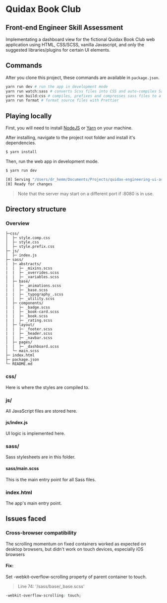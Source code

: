 # Quidax Book Club

## Front-end Engineer Skill Assessment

Implementating a dashboard view for the fictional Quidax Book Club web application using HTML, CSS/SCSS, vanilla Javascript, and ​only​ the suggested libraries/plugins for certain UI elements.

## Commands

After you clone this project, these commands are available in `package.json`.

```bash
yarn run dev # run the app in development mode
yarn run watch:sass # converts Scss files into CSS and auto-compiles Sass every time it changes
yarn run build:css # compiles, prefixes and compresses sass files to a single style.css file.
yarn run format # format source files with Prettier
```

## Playing locally

First, you will need to install [NodeJS](https://www.nodejs.org/) or [Yarn](https://www.yarnpkg.com) on your machine.

After installing, navigate to the project root folder and install it's dependencies.

```bash
$ yarn install
```

Then, run the web app in development mode.

```bash
$ yarn run dev

[0] Serving "/Users/dr_hemm/Documents/Projects/quidax-engineering-ui-assessment" at http://127.0.0.1:8080
[0] Ready for changes
```

> Note that the server may start on a different port if :8080 is in use.

## Directory structure

### Overview

```tree
├─css/
│  ├─ style.comp.css
│  ├─ style.css
│  ├─ style.prefix.css
├─ js/
│  ├─ index.js
├─ sass/
|  ├─ abstracts/
|  |  ├─ _mixins.scss
|  |  ├─ _overrides.scss
|  |  ├─ _variables.scss
│  ├─ base/
|  |  ├─ _animations.scss
|  |  ├─ _base.scss
|  |  ├─ _typography_.scss
|  |  ├─ _utility.scss
│  ├─ components/
|  |  ├─ _badge.scss
|  |  ├─ _book-card.scss
|  |  ├─ _book.scss
|  |  ├─ _rating.scss
│  ├─ layout/
|  |  ├─ _footer.scss
|  |  ├─ _header.scss
|  |  ├─ _navbar.scss
│  ├─ pages/
|  |  ├─ _dashboard.scss
│  └─ main.scss
├─ index.html
├─ package.json
└─ README.md
```

### css/

Here is where the styles are compiled to.

### js/

All JavaScript files are stored here.

#### js/index.js

UI logic is implemented here.

### sass/

Sass stylesheets are in this folder.

#### sass/main.scss

This is the main entry point for all Sass files.

### index.html

The app's main entry point.

## Issues faced

### Cross-browser compatibility

The scrolling momentum on fixed containers worked as expected on desktop browsers, but didn't work on touch devices, especially iOS browsers

#### Fix: 
Set -webkit-overflow-scrolling property of parent container to touch.

> Line 74: '/sass/base/_base.scss'

```css
-webkit-overflow-scrolling: touch;
```
